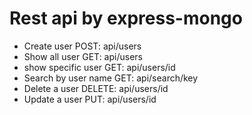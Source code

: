 # Rest api by express-mongo

- Create user POST: api/users
- Show all user GET: api/users
- show specific user GET: api/users/id
- Search by user name GET: api/search/key
- Delete a user DELETE: api/users/id
- Update a user PUT: api/users/id
